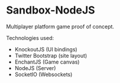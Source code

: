 Sandbox-NodeJS
==============

Multiplayer platform game proof of concept.

Technologies used:  
- KnockoutJS (UI bindings)     
- Twitter Bootstrap (site layout)  
- EnchantJS (Game canvas)  
- NodeJS (Server)  
- SocketIO (Websockets)